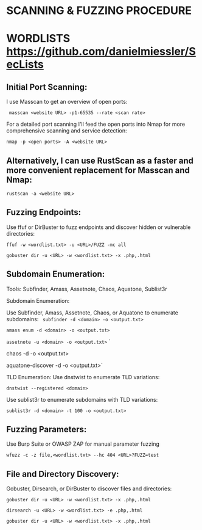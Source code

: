 # SCANNING & FUZZING PROCEDURE
# WORDLISTS https://github.com/danielmiessler/SecLists

## Initial Port Scanning:

I use Masscan to get an overview of open ports:

` masscan <website URL> -p1-65535 --rate <scan rate>`

For a detailed port scanning I'll feed the open ports into Nmap for more comprehensive scanning and service detection:

`nmap -p <open ports> -A <website URL>`

## Alternatively, I can use RustScan as a faster and more convenient replacement for Masscan and Nmap:

`rustscan -a <website URL>`


## Fuzzing Endpoints:
Use ffuf or DirBuster to fuzz endpoints and discover hidden or vulnerable directories:

`ffuf -w <wordlist.txt> -u <URL>/FUZZ -mc all`

`gobuster dir -u <URL> -w <wordlist.txt> -x .php,.html`


## Subdomain Enumeration:
Tools: Subfinder, Amass, Assetnote, Chaos, Aquatone, Sublist3r

Subdomain Enumeration:

Use Subfinder, Amass, Assetnote, Chaos, or Aquatone to enumerate subdomains:
`
subfinder -d <domain> -o <output.txt>`


`amass enum -d <domain> -o <output.txt>`


`assetnote -u <domain> -o <output.txt>`
`

chaos -d <domain> -o <output.txt>`
`

aquatone-discover -d <domain> -o <output.txt>`

TLD Enumeration:
Use dnstwist to enumerate TLD variations:

`dnstwist --registered <domain>`
 
Use sublist3r to enumerate subdomains with TLD variations:

`sublist3r -d <domain> -t 100 -o <output.txt>`

## Fuzzing Parameters:
Use Burp Suite or OWASP ZAP for manual parameter fuzzing

`wfuzz -c -z file,<wordlist.txt> --hc 404 <URL>?FUZZ=test`
 
## File and Directory Discovery:
Gobuster, Dirsearch, or DirBuster to discover files and directories:

`gobuster dir -u <URL> -w <wordlist.txt> -x .php,.html`

`dirsearch -u <URL> -w <wordlist.txt> -e .php,.html`

`gobuster dir -u <URL> -w <wordlist.txt> -x .php,.html`
